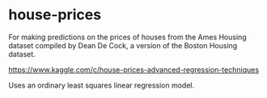 # house-prices

For making predictions on the prices of houses from the Ames Housing dataset
compiled by Dean De Cock, a version of the Boston Housing dataset.

https://www.kaggle.com/c/house-prices-advanced-regression-techniques

Uses an ordinary least squares linear regression model.

